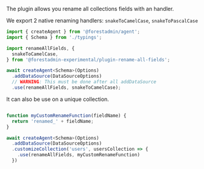 The plugin allows you rename all collections fields with an handler.

We export 2 native renaming handlers: `snakeToCamelCase`, `snakeToPascalCase`


```typescript
import { createAgent } from '@forestadmin/agent';
import { Schema } from './typings';

import renameAllFields, {
  snakeToCamelCase,
} from '@forestadmin-experimental/plugin-rename-all-fields';

await createAgent<Schema>(Options)
  .addDataSource(DataSourceOptions)
  // WARNING: This must be done after all addDataSource
  .use(renameAllFields, snakeToCamelCase);
```

It can also be use on a unique collection.
```typescript

function myCustomRenameFunction(fieldName) {
  return 'renamed_' + fieldName;
}

await createAgent<Schema>(Options)
  .addDataSource(DataSourceOptions)
  .customizeCollection('users', usersCollection => {
    .use(renameAllFields, myCustomRenameFunction)
  })
```
